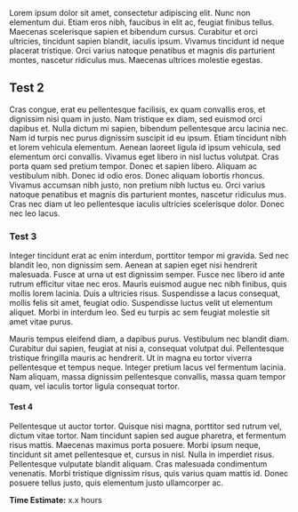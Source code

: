 Lorem ipsum dolor sit amet, consectetur adipiscing elit. Nunc non elementum dui. Etiam eros nibh, faucibus in elit ac, feugiat finibus tellus. Maecenas scelerisque sapien et bibendum cursus. Curabitur et orci ultricies, tincidunt sapien blandit, iaculis ipsum. Vivamus tincidunt id neque placerat tristique. Orci varius natoque penatibus et magnis dis parturient montes, nascetur ridiculus mus. Maecenas ultrices molestie egestas.

## Test 2
Cras congue, erat eu pellentesque facilisis, ex quam convallis eros, et dignissim nisi quam in justo. Nam tristique ex diam, sed euismod orci dapibus et. Nulla dictum mi sapien, bibendum pellentesque arcu lacinia nec. Nam id turpis nec purus dignissim suscipit id eu ipsum. Etiam tincidunt nibh et lorem vehicula elementum. Aenean laoreet ligula id ipsum vehicula, sed elementum orci convallis. Vivamus eget libero in nisl luctus volutpat. Cras porta quam sed pretium tempor. Donec et sapien libero. Aliquam ac vestibulum nibh. Donec id odio eros. Donec aliquam lobortis rhoncus. Vivamus accumsan nibh justo, non pretium nibh luctus eu. Orci varius natoque penatibus et magnis dis parturient montes, nascetur ridiculus mus. Cras nec diam ut leo pellentesque iaculis ultricies scelerisque dolor. Donec nec leo lacus.

### Test 3
Integer tincidunt erat ac enim interdum, porttitor tempor mi gravida. Sed nec blandit leo, non dignissim sem. Aenean at sapien eget nisi hendrerit malesuada. Fusce at urna ut est dignissim semper. Fusce nec libero id ante rutrum efficitur vitae nec eros. Mauris euismod augue nec nibh finibus, quis mollis lorem lacinia. Duis a ultricies risus. Suspendisse a lacus consequat, mollis felis sit amet, feugiat odio. Suspendisse luctus velit ut elementum aliquet. Morbi in interdum leo. Sed eu turpis ac sem feugiat molestie sit amet vitae purus.

Mauris tempus eleifend diam, a dapibus purus. Vestibulum nec blandit diam. Curabitur dui sapien, feugiat at nisi a, consequat volutpat dui. Pellentesque tristique fringilla mauris ac hendrerit. Ut in magna eu tortor viverra pellentesque et tempus neque. Integer pretium lacus vel fermentum lacinia. Nam aliquam, massa dignissim pellentesque convallis, massa quam tempor quam, vel iaculis tortor ligula consequat tortor.

#### Test 4
Pellentesque ut auctor tortor. Quisque nisi magna, porttitor sed rutrum vel, dictum vitae tortor. Nam tincidunt sapien sed augue pharetra, et fermentum risus mattis. Maecenas maximus porta posuere. Morbi ipsum neque, tincidunt sit amet pellentesque et, cursus in nisl. Nulla in imperdiet risus. Pellentesque vulputate blandit aliquam. Cras malesuada condimentum venenatis. Morbi tristique dignissim risus, quis varius quam mattis id. Donec posuere tellus justo, quis elementum justo ullamcorper ac.

**Time Estimate:** x.x hours